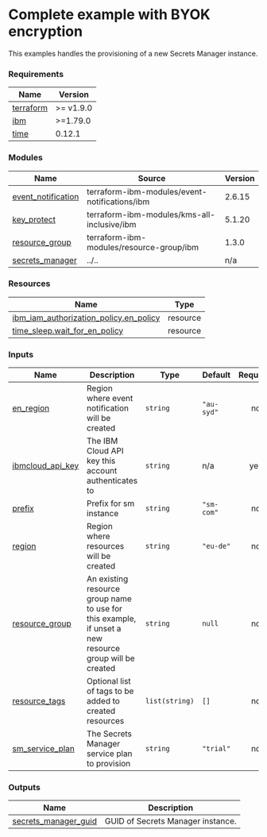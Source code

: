 # Complete example with BYOK encryption

This examples handles the provisioning of a new Secrets Manager instance.

<!-- BEGINNING OF PRE-COMMIT-TERRAFORM DOCS HOOK -->
### Requirements

| Name | Version |
|------|---------|
| <a name="requirement_terraform"></a> [terraform](#requirement\_terraform) | >= v1.9.0 |
| <a name="requirement_ibm"></a> [ibm](#requirement\_ibm) | >=1.79.0 |
| <a name="requirement_time"></a> [time](#requirement\_time) | 0.12.1 |

### Modules

| Name | Source | Version |
|------|--------|---------|
| <a name="module_event_notification"></a> [event\_notification](#module\_event\_notification) | terraform-ibm-modules/event-notifications/ibm | 2.6.15 |
| <a name="module_key_protect"></a> [key\_protect](#module\_key\_protect) | terraform-ibm-modules/kms-all-inclusive/ibm | 5.1.20 |
| <a name="module_resource_group"></a> [resource\_group](#module\_resource\_group) | terraform-ibm-modules/resource-group/ibm | 1.3.0 |
| <a name="module_secrets_manager"></a> [secrets\_manager](#module\_secrets\_manager) | ../.. | n/a |

### Resources

| Name | Type |
|------|------|
| [ibm_iam_authorization_policy.en_policy](https://registry.terraform.io/providers/IBM-Cloud/ibm/latest/docs/resources/iam_authorization_policy) | resource |
| [time_sleep.wait_for_en_policy](https://registry.terraform.io/providers/hashicorp/time/0.12.1/docs/resources/sleep) | resource |

### Inputs

| Name | Description | Type | Default | Required |
|------|-------------|------|---------|:--------:|
| <a name="input_en_region"></a> [en\_region](#input\_en\_region) | Region where event notification will be created | `string` | `"au-syd"` | no |
| <a name="input_ibmcloud_api_key"></a> [ibmcloud\_api\_key](#input\_ibmcloud\_api\_key) | The IBM Cloud API key this account authenticates to | `string` | n/a | yes |
| <a name="input_prefix"></a> [prefix](#input\_prefix) | Prefix for sm instance | `string` | `"sm-com"` | no |
| <a name="input_region"></a> [region](#input\_region) | Region where resources will be created | `string` | `"eu-de"` | no |
| <a name="input_resource_group"></a> [resource\_group](#input\_resource\_group) | An existing resource group name to use for this example, if unset a new resource group will be created | `string` | `null` | no |
| <a name="input_resource_tags"></a> [resource\_tags](#input\_resource\_tags) | Optional list of tags to be added to created resources | `list(string)` | `[]` | no |
| <a name="input_sm_service_plan"></a> [sm\_service\_plan](#input\_sm\_service\_plan) | The Secrets Manager service plan to provision | `string` | `"trial"` | no |

### Outputs

| Name | Description |
|------|-------------|
| <a name="output_secrets_manager_guid"></a> [secrets\_manager\_guid](#output\_secrets\_manager\_guid) | GUID of Secrets Manager instance. |
<!-- END OF PRE-COMMIT-TERRAFORM DOCS HOOK -->
